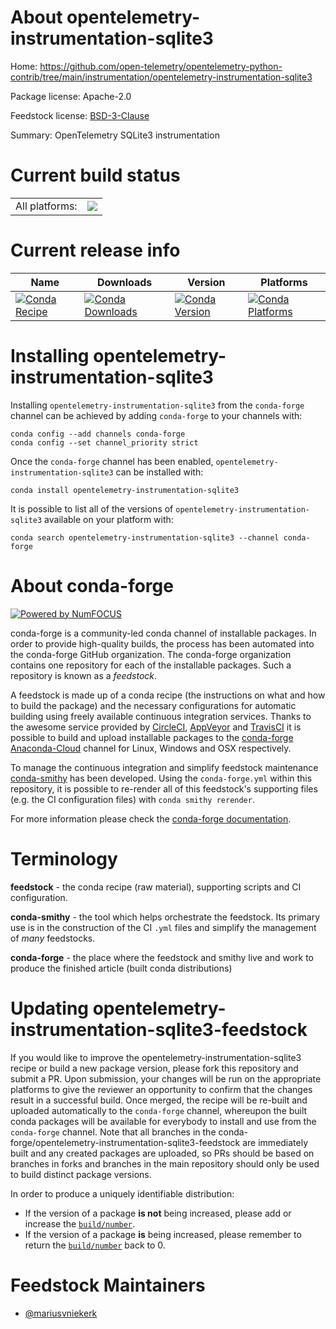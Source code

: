 About opentelemetry-instrumentation-sqlite3
===========================================

Home: https://github.com/open-telemetry/opentelemetry-python-contrib/tree/main/instrumentation/opentelemetry-instrumentation-sqlite3

Package license: Apache-2.0

Feedstock license: [BSD-3-Clause](https://github.com/conda-forge/opentelemetry-instrumentation-sqlite3-feedstock/blob/master/LICENSE.txt)

Summary: OpenTelemetry SQLite3 instrumentation

Current build status
====================


<table><tr><td>All platforms:</td>
    <td>
      <a href="https://dev.azure.com/conda-forge/feedstock-builds/_build/latest?definitionId=13881&branchName=master">
        <img src="https://dev.azure.com/conda-forge/feedstock-builds/_apis/build/status/opentelemetry-instrumentation-sqlite3-feedstock?branchName=master">
      </a>
    </td>
  </tr>
</table>

Current release info
====================

| Name | Downloads | Version | Platforms |
| --- | --- | --- | --- |
| [![Conda Recipe](https://img.shields.io/badge/recipe-opentelemetry--instrumentation--sqlite3-green.svg)](https://anaconda.org/conda-forge/opentelemetry-instrumentation-sqlite3) | [![Conda Downloads](https://img.shields.io/conda/dn/conda-forge/opentelemetry-instrumentation-sqlite3.svg)](https://anaconda.org/conda-forge/opentelemetry-instrumentation-sqlite3) | [![Conda Version](https://img.shields.io/conda/vn/conda-forge/opentelemetry-instrumentation-sqlite3.svg)](https://anaconda.org/conda-forge/opentelemetry-instrumentation-sqlite3) | [![Conda Platforms](https://img.shields.io/conda/pn/conda-forge/opentelemetry-instrumentation-sqlite3.svg)](https://anaconda.org/conda-forge/opentelemetry-instrumentation-sqlite3) |

Installing opentelemetry-instrumentation-sqlite3
================================================

Installing `opentelemetry-instrumentation-sqlite3` from the `conda-forge` channel can be achieved by adding `conda-forge` to your channels with:

```
conda config --add channels conda-forge
conda config --set channel_priority strict
```

Once the `conda-forge` channel has been enabled, `opentelemetry-instrumentation-sqlite3` can be installed with:

```
conda install opentelemetry-instrumentation-sqlite3
```

It is possible to list all of the versions of `opentelemetry-instrumentation-sqlite3` available on your platform with:

```
conda search opentelemetry-instrumentation-sqlite3 --channel conda-forge
```


About conda-forge
=================

[![Powered by
NumFOCUS](https://img.shields.io/badge/powered%20by-NumFOCUS-orange.svg?style=flat&colorA=E1523D&colorB=007D8A)](https://numfocus.org)

conda-forge is a community-led conda channel of installable packages.
In order to provide high-quality builds, the process has been automated into the
conda-forge GitHub organization. The conda-forge organization contains one repository
for each of the installable packages. Such a repository is known as a *feedstock*.

A feedstock is made up of a conda recipe (the instructions on what and how to build
the package) and the necessary configurations for automatic building using freely
available continuous integration services. Thanks to the awesome service provided by
[CircleCI](https://circleci.com/), [AppVeyor](https://www.appveyor.com/)
and [TravisCI](https://travis-ci.com/) it is possible to build and upload installable
packages to the [conda-forge](https://anaconda.org/conda-forge)
[Anaconda-Cloud](https://anaconda.org/) channel for Linux, Windows and OSX respectively.

To manage the continuous integration and simplify feedstock maintenance
[conda-smithy](https://github.com/conda-forge/conda-smithy) has been developed.
Using the ``conda-forge.yml`` within this repository, it is possible to re-render all of
this feedstock's supporting files (e.g. the CI configuration files) with ``conda smithy rerender``.

For more information please check the [conda-forge documentation](https://conda-forge.org/docs/).

Terminology
===========

**feedstock** - the conda recipe (raw material), supporting scripts and CI configuration.

**conda-smithy** - the tool which helps orchestrate the feedstock.
                   Its primary use is in the construction of the CI ``.yml`` files
                   and simplify the management of *many* feedstocks.

**conda-forge** - the place where the feedstock and smithy live and work to
                  produce the finished article (built conda distributions)


Updating opentelemetry-instrumentation-sqlite3-feedstock
========================================================

If you would like to improve the opentelemetry-instrumentation-sqlite3 recipe or build a new
package version, please fork this repository and submit a PR. Upon submission,
your changes will be run on the appropriate platforms to give the reviewer an
opportunity to confirm that the changes result in a successful build. Once
merged, the recipe will be re-built and uploaded automatically to the
`conda-forge` channel, whereupon the built conda packages will be available for
everybody to install and use from the `conda-forge` channel.
Note that all branches in the conda-forge/opentelemetry-instrumentation-sqlite3-feedstock are
immediately built and any created packages are uploaded, so PRs should be based
on branches in forks and branches in the main repository should only be used to
build distinct package versions.

In order to produce a uniquely identifiable distribution:
 * If the version of a package **is not** being increased, please add or increase
   the [``build/number``](https://docs.conda.io/projects/conda-build/en/latest/resources/define-metadata.html#build-number-and-string).
 * If the version of a package **is** being increased, please remember to return
   the [``build/number``](https://docs.conda.io/projects/conda-build/en/latest/resources/define-metadata.html#build-number-and-string)
   back to 0.

Feedstock Maintainers
=====================

* [@mariusvniekerk](https://github.com/mariusvniekerk/)

